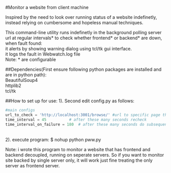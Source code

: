 #Monitor a website from client machine

Inspired by the need to look over running status of a website indefinetly, instead relying on cumbersome and hopeless manual techniques.<br/>

This command-line utility runs indefinetly in the background polling server url at regular intervals* to check whether frontend* or backend* are down, when fault found:<br> 
it alerts by showing warning dialog using tcl/tk gui interface.<br/>
it logs the fault in Webwatch.log file<br/>
Note: * are configurable
<br/>

##Dependencies(First ensure following python packages are installed and are in python path):<br/>
    BeautifulSoup4<br/>
    httplib2<br/>
    tcl/tk<br/>

##How to set up for use:
1). Second edit config.py as follows:<br/>
```python
#main configs
url_to_check = 'http://localhost:3001/browse/' #url to specific page that can when scrapped helps identifying whether backend is down or not
time_interval = 45 	        # after these many seconds recheck
time_interval_on_failure = 180  # after these many seconds do subsequent rechecks, when a fault is found
```
<br/>
2). execute program: $ nohup python pww.py<br/>

Note: i wrote this program to monitor a website that has frontend and backend decoupled, running on seperate servers. So if you want to monitor site
backed by single server only, it will work just fine treating the only server as frontend server.

